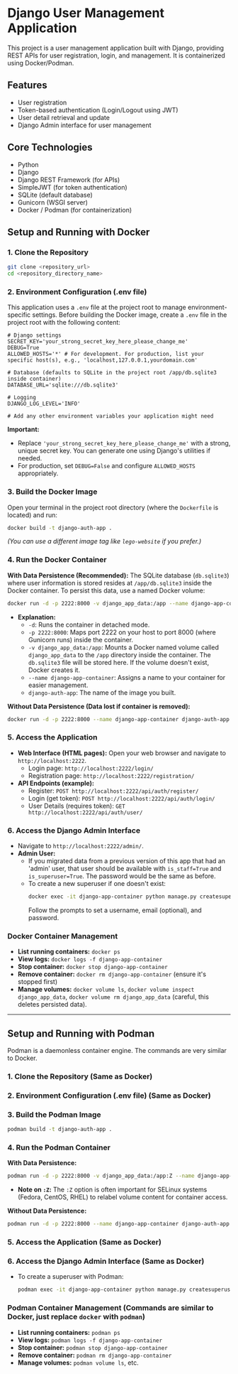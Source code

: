 # Django User Management Application

This project is a user management application built with Django, providing REST APIs for user registration, login, and management. It is containerized using Docker/Podman.

## Features
* User registration
* Token-based authentication (Login/Logout using JWT)
* User detail retrieval and update
* Django Admin interface for user management

## Core Technologies
* Python
* Django
* Django REST Framework (for APIs)
* SimpleJWT (for token authentication)
* SQLite (default database)
* Gunicorn (WSGI server)
* Docker / Podman (for containerization)

## Setup and Running with Docker

### 1. Clone the Repository
```sh
git clone <repository_url>
cd <repository_directory_name>
```

### 2. Environment Configuration (.env file)
This application uses a `.env` file at the project root to manage environment-specific settings. Before building the Docker image, create a `.env` file in the project root with the following content:

```env
# Django settings
SECRET_KEY='your_strong_secret_key_here_please_change_me'
DEBUG=True
ALLOWED_HOSTS='*' # For development. For production, list your specific host(s), e.g., 'localhost,127.0.0.1,yourdomain.com'

# Database (defaults to SQLite in the project root /app/db.sqlite3 inside container)
DATABASE_URL='sqlite:///db.sqlite3'

# Logging
DJANGO_LOG_LEVEL='INFO'

# Add any other environment variables your application might need
```
**Important:**
* Replace `'your_strong_secret_key_here_please_change_me'` with a strong, unique secret key. You can generate one using Django's utilities if needed.
* For production, set `DEBUG=False` and configure `ALLOWED_HOSTS` appropriately.

### 3. Build the Docker Image
Open your terminal in the project root directory (where the `Dockerfile` is located) and run:
```sh
docker build -t django-auth-app .
```
*(You can use a different image tag like `lego-website` if you prefer.)*

### 4. Run the Docker Container

**With Data Persistence (Recommended):**
The SQLite database (`db.sqlite3`) where user information is stored resides at `/app/db.sqlite3` inside the Docker container. To persist this data, use a named Docker volume:

```sh
docker run -d -p 2222:8000 -v django_app_data:/app --name django-app-container django-auth-app
```
*   **Explanation:**
    *   `-d`: Runs the container in detached mode.
    *   `-p 2222:8000`: Maps port 2222 on your host to port 8000 (where Gunicorn runs) inside the container.
    *   `-v django_app_data:/app`: Mounts a Docker named volume called `django_app_data` to the `/app` directory inside the container. The `db.sqlite3` file will be stored here. If the volume doesn't exist, Docker creates it.
    *   `--name django-app-container`: Assigns a name to your container for easier management.
    *   `django-auth-app`: The name of the image you built.

**Without Data Persistence (Data lost if container is removed):**
```sh
docker run -d -p 2222:8000 --name django-app-container django-auth-app
```

### 5. Access the Application
*   **Web Interface (HTML pages):** Open your web browser and navigate to `http://localhost:2222`.
    *   Login page: `http://localhost:2222/login/`
    *   Registration page: `http://localhost:2222/registration/`
*   **API Endpoints (example):**
    *   Register: `POST http://localhost:2222/api/auth/register/`
    *   Login (get token): `POST http://localhost:2222/api/auth/login/`
    *   User Details (requires token): `GET http://localhost:2222/api/auth/user/`

### 6. Access the Django Admin Interface
*   Navigate to `http://localhost:2222/admin/`.
*   **Admin User:**
    *   If you migrated data from a previous version of this app that had an 'admin' user, that user should be available with `is_staff=True` and `is_superuser=True`. The password would be the same as before.
    *   To create a new superuser if one doesn't exist:
        ```sh
        docker exec -it django-app-container python manage.py createsuperuser
        ```
        Follow the prompts to set a username, email (optional), and password.

### Docker Container Management
*   **List running containers:** `docker ps`
*   **View logs:** `docker logs -f django-app-container`
*   **Stop container:** `docker stop django-app-container`
*   **Remove container:** `docker rm django-app-container` (ensure it's stopped first)
*   **Manage volumes:** `docker volume ls`, `docker volume inspect django_app_data`, `docker volume rm django_app_data` (careful, this deletes persisted data).

---

## Setup and Running with Podman

Podman is a daemonless container engine. The commands are very similar to Docker.

### 1. Clone the Repository (Same as Docker)
### 2. Environment Configuration (.env file) (Same as Docker)

### 3. Build the Podman Image
```sh
podman build -t django-auth-app .
```

### 4. Run the Podman Container

**With Data Persistence:**
```sh
podman run -d -p 2222:8000 -v django_app_data:/app:Z --name django-app-container django-auth-app
```
*   **Note on `:Z`:** The `:Z` option is often important for SELinux systems (Fedora, CentOS, RHEL) to relabel volume content for container access.

**Without Data Persistence:**
```sh
podman run -d -p 2222:8000 --name django-app-container django-auth-app
```

### 5. Access the Application (Same as Docker)
### 6. Access the Django Admin Interface (Same as Docker)
*   To create a superuser with Podman:
    ```sh
    podman exec -it django-app-container python manage.py createsuperuser
    ```

### Podman Container Management (Commands are similar to Docker, just replace `docker` with `podman`)
*   **List running containers:** `podman ps`
*   **View logs:** `podman logs -f django-app-container`
*   **Stop container:** `podman stop django-app-container`
*   **Remove container:** `podman rm django-app-container`
*   **Manage volumes:** `podman volume ls`, etc.
